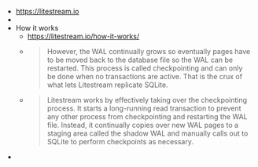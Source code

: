 - https://litestream.io
-
- How it works
	- https://litestream.io/how-it-works/
	- > However, the WAL continually grows so eventually pages have to be moved back to the database file so the WAL can be restarted. This process is called checkpointing and can only be done when no transactions are active. That is the crux of what lets Litestream replicate SQLite.
	- > Litestream works by effectively taking over the checkpointing process. It starts a long-running read transaction to prevent any other process from checkpointing and restarting the WAL file. Instead, it continually copies over new WAL pages to a staging area called the shadow WAL and manually calls out to SQLite to perform checkpoints as necessary.
-